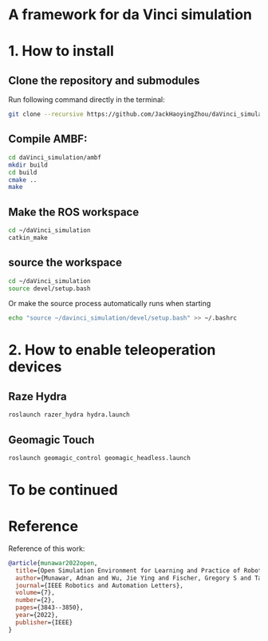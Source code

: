 # A framework for  da Vinci simulation

# 1. How to install

## Clone the repository and submodules

Run following command directly in the terminal:

```bash
git clone --recursive https://github.com/JackHaoyingZhou/daVinci_simulation.git
```

## Compile AMBF:

```bash
cd daVinci_simulation/ambf
mkdir build
cd build
cmake ..
make
```

## Make the ROS workspace

```bash
cd ~/daVinci_simulation
catkin_make
```

## source the workspace

```bash
cd ~/daVinci_simulation
source devel/setup.bash
```

Or make the source process automatically runs when starting

```bash
echo "source ~/davinci_simulation/devel/setup.bash" >> ~/.bashrc
```

# 2. How to enable teleoperation devices

## Raze Hydra

```bash
roslaunch razer_hydra hydra.launch
```

## Geomagic Touch

```bash
roslaunch geomagic_control geomagic_headless.launch
```

# To be continued




 

# Reference

Reference of this work:

```bibtex
@article{munawar2022open,
  title={Open Simulation Environment for Learning and Practice of Robot-Assisted Surgical Suturing},
  author={Munawar, Adnan and Wu, Jie Ying and Fischer, Gregory S and Taylor, Russell H and Kazanzides, Peter},
  journal={IEEE Robotics and Automation Letters},
  volume={7},
  number={2},
  pages={3843--3850},
  year={2022},
  publisher={IEEE}
}
```

